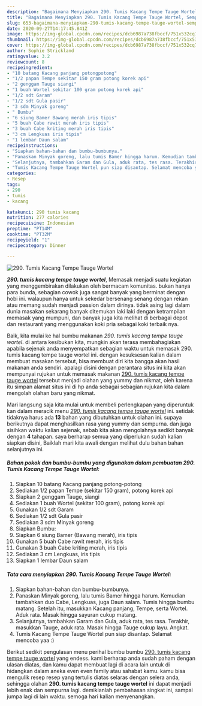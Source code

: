 ```yaml
---
description: "Bagaimana Menyiapkan 290. Tumis Kacang Tempe Tauge Wortel, Sempurna"
title: "Bagaimana Menyiapkan 290. Tumis Kacang Tempe Tauge Wortel, Sempurna"
slug: 653-bagaimana-menyiapkan-290-tumis-kacang-tempe-tauge-wortel-sempurna
date: 2020-09-27T14:17:45.841Z
image: https://img-global.cpcdn.com/recipes/dcb6987a738fbccf/751x532cq70/290-tumis-kacang-tempe-tauge-wortel-foto-resep-utama.jpg
thumbnail: https://img-global.cpcdn.com/recipes/dcb6987a738fbccf/751x532cq70/290-tumis-kacang-tempe-tauge-wortel-foto-resep-utama.jpg
cover: https://img-global.cpcdn.com/recipes/dcb6987a738fbccf/751x532cq70/290-tumis-kacang-tempe-tauge-wortel-foto-resep-utama.jpg
author: Sophie Strickland
ratingvalue: 3.2
reviewcount: 8
recipeingredient:
- "10 batang Kacang panjang potongpotong"
- "1/2 papan Tempe sekitar 150 gram potong korek api"
- "2 genggam Tauge siangi"
- "1 buah Wortel sekitar 100 gram potong korek api"
- "1/2 sdt Garam"
- "1/2 sdt Gula pasir"
- "3 sdm Minyak goreng"
- " Bumbu"
- "6 siung Bamer Bawang merah iris tipis"
- "5 buah Cabe rawit merah iris tipis"
- "3 buah Cabe kriting merah iris tipis"
- "3 cm Lengkuas iris tipis"
- "1 lembar Daun salam"
recipeinstructions:
- "Siapkan bahan-bahan dan bumbu-bumbunya."
- "Panaskan Minyak goreng, lalu tumis Bamer hingga harum. Kemudian tambahkan duo Cabe, Lengkuas, juga Daun salam. Tumis hingga bumbu matang. Setelah itu, masukkan Kacang panjang, Tempe, serta Wortel. Aduk rata. Masak hingga sayuran cukup matang."
- "Selanjutnya, tambahkan Garam dan Gula, aduk rata, tes rasa. Terakhir, masukkan Tauge, aduk rata. Masak hingga Tauge cukup layu. Angkat."
- "Tumis Kacang Tempe Tauge Wortel pun siap disantap. Selamat mencoba yaa :)"
categories:
- Resep
tags:
- 290
- tumis
- kacang

katakunci: 290 tumis kacang 
nutrition: 277 calories
recipecuisine: Indonesian
preptime: "PT14M"
cooktime: "PT32M"
recipeyield: "1"
recipecategory: Dinner

---
```



![290. Tumis Kacang Tempe Tauge Wortel](https://img-global.cpcdn.com/recipes/dcb6987a738fbccf/751x532cq70/290-tumis-kacang-tempe-tauge-wortel-foto-resep-utama.jpg)

<b><i>290. tumis kacang tempe tauge wortel</i></b>, Memasak menjadi suatu kegiatan yang menggembirakan dilakukan oleh bermacam komunitas. bukan hanya para bunda, sebagian cowok juga sangat banyak yang berminat dengan hobi ini. walaupun hanya untuk sekedar bersenang senang dengan rekan atau memang sudah menjadi passion dalam dirinya. tidak asing lagi dalam dunia masakan sekarang banyak ditemukan laki laki dengan ketrampilan memasak yang mumpuni, dan banyak juga kita melihat di berbagai depot dan restaurant yang menggunakan koki pria sebagai koki terbaik nya.

Baik, kita mulai ke hal bumbu makanan <i>290. tumis kacang tempe tauge wortel</i>. di antara kesibukan kita, mungkin akan terasa membahagiakan apabila sejenak anda menyempatkan sebagian waktu untuk memasak 290. tumis kacang tempe tauge wortel ini. dengan kesuksesan kalian dalam membuat masakan tersebut, bisa membuat diri kita bangga akan hasil makanan anda sendiri. apalagi disini dengan perantara situs ini kita akan mempunyai rujukan untuk memasak makanan <u>290. tumis kacang tempe tauge wortel</u> tersebut menjadi olahan yang yummy dan nikmat, oleh karena itu simpan alamat situs ini di hp anda sebagai sebagian rujukan kita dalam mengolah olahan baru yang nikmat.




Mari langsung saja kita mulai untuk membeli perlengkapan yang diperuntuk kan dalam meracik menu <u><i>290. tumis kacang tempe tauge wortel</i></u> ini. setidak tidaknya harus ada <b>13</b> bahan yang dibutuhkan untuk olahan ini. supaya berikutnya dapat menghasilkan rasa yang yummy dan sempurna. dan juga sisihkan waktu kalian sejenak, sebab kita akan mengolahnya sedikit banyak dengan <b>4</b> tahapan. saya berharap semua yang diperlukan sudah kalian siapkan disini, Baiklah mari kita awali dengan melihat dulu bahan bahan selanjutnya ini.

<!--inarticleads1-->

##### Bahan pokok dan bumbu-bumbu yang digunakan dalam pembuatan 290. Tumis Kacang Tempe Tauge Wortel:

1. Siapkan 10 batang Kacang panjang potong-potong
1. Sediakan 1/2 papan Tempe (sekitar 150 gram), potong korek api
1. Siapkan 2 genggam Tauge, siangi
1. Sediakan 1 buah Wortel (sekitar 100 gram), potong korek api
1. Gunakan 1/2 sdt Garam
1. Sediakan 1/2 sdt Gula pasir
1. Sediakan 3 sdm Minyak goreng
1. Siapkan  Bumbu:
1. Siapkan 6 siung Bamer (Bawang merah), iris tipis
1. Gunakan 5 buah Cabe rawit merah, iris tipis
1. Gunakan 3 buah Cabe kriting merah, iris tipis
1. Sediakan 3 cm Lengkuas, iris tipis
1. Siapkan 1 lembar Daun salam




<!--inarticleads2-->

##### Tata cara menyiapkan 290. Tumis Kacang Tempe Tauge Wortel:

1. Siapkan bahan-bahan dan bumbu-bumbunya.
1. Panaskan Minyak goreng, lalu tumis Bamer hingga harum. Kemudian tambahkan duo Cabe, Lengkuas, juga Daun salam. Tumis hingga bumbu matang. Setelah itu, masukkan Kacang panjang, Tempe, serta Wortel. Aduk rata. Masak hingga sayuran cukup matang.
1. Selanjutnya, tambahkan Garam dan Gula, aduk rata, tes rasa. Terakhir, masukkan Tauge, aduk rata. Masak hingga Tauge cukup layu. Angkat.
1. Tumis Kacang Tempe Tauge Wortel pun siap disantap. Selamat mencoba yaa :)




Berikut sedikit pengulasan menu perihal bumbu bumbu <u>290. tumis kacang tempe tauge wortel</u> yang endess. kami berharap anda sudah paham dengan ulasan diatas, dan kamu dapat membuat lagi di acara lain untuk di hidangkan dalam aneka even even family atau sahabat kamu. kamu bisa mengulik resep resep yang tertulis diatas selaras dengan selera anda, sehingga olahan <b>290. tumis kacang tempe tauge wortel</b> ini dapat menjadi lebih enak dan sempurna lagi. demikianlah pembahasan singkat ini, sampai jumpa lagi di lain waktu. semoga hari kalian menyenangkan.
